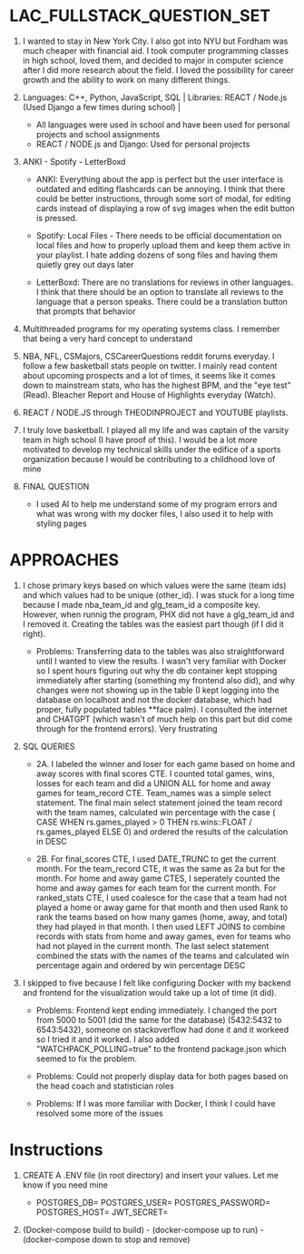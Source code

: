 # LAC_FULLSTACK_QUESTION_SET

1. I wanted to stay in New York City. I also got into NYU but Fordham was much cheaper with financial aid. I took computer programming classes in high school, loved them, and decided to major in computer science after I did more research about the field. I loved the possibility for career growth and the ability to work on many different things.
2. Languages: C++, Python, JavaScript, SQL | Libraries: REACT / Node.js (Used Django a few times during school) | 
    - All languages were used in school and have been used for personal projects and school assignments
    - REACT / NODE.js and Django: Used for personal projects
3. ANKI - Spotify - LetterBoxd
    - ANKI: Everything about the app is perfect but the user interface is outdated and editing flashcards can be annoying. I think that there could be better instructions, through some sort of modal, for editing cards instead of displaying a row of svg images when the edit button is pressed. 

    - Spotify: Local Files - There needs to be official documentation on local files and how to properly upload them and keep them active in your playlist. I hate adding dozens of song files and having them quietly grey out days later

    - LetterBoxd: There are no translations for reviews in other languages. I think that there should be an option to translate all reviews to the language that a person speaks. There could be a translation button that prompts that behavior

4. Multithreaded programs for my operating systems class. I remember that being a very hard concept to understand
5. NBA, NFL, CSMajors, CSCareerQuestions reddit forums everyday. I follow a few basketball stats people on twitter. I mainly read content about upcoming prospects and a lot of times, it seems like it comes down to mainstream stats, who has the highest BPM, and the "eye test"(Read). Bleacher Report and House of Highlights everyday (Watch).  
6. REACT / NODE.JS through THEODINPROJECT and YOUTUBE playlists. 

7. I truly love basketball. I played all my life and was captain of the varsity team in high school (I have proof of this). I would be a lot more motivated to develop my technical skills under the edifice of a sports organization because I would be contributing to a childhood love of mine

8. FINAL QUESTION
    - I used AI to help me understand some of my program errors and what was wrong with my docker files, I also used it to help with styling pages


# APPROACHES 
1. I chose primary keys based on which values were the same (team ids) and which values had to be unique (other_id). I was stuck for a long time because I made nba_team_id and glg_team_id a composite key. However, when runnig the program, PHX did not have a glg_team_id and I removed  it. Creating the tables was the easiest part though (if I did it right). 
    - Problems: Transferring data to the tables was also straightforward until I wanted to view the results. I wasn't very familiar with Docker so I spent hours figuring out why the db container kept stopping immediately after starting (something my frontend also did), and why changes were not showing up in the table (I kept logging into the database on localhost and not the docker database, which had proper, fully populated tables **face palm). I consulted the internet and CHATGPT (which wasn't of much help on this part but did come through for the frontend errors). Very frustrating
2. SQL QUERIES
    - 2A. I labeled the winner and loser for each game based on home and away scores with final scores CTE. I counted total games, wins, losses for each team and did a UNION ALL for home and away games for team_record CTE. Team_names was a simple select statement. The final main select statement joined the team record with the team names, calculated win percentage with the case ( CASE WHEN rs.games_played > 0 THEN rs.wins::FLOAT / rs.games_played ELSE 0) and ordered the results of the calculation in DESC

    - 2B. For final_scores CTE, I used DATE_TRUNC to get the current month. For the team_record CTE, it was the same as 2a but for the month. For home and away game CTES, I seperately counted the home and away games for each team for the current month. For ranked_stats CTE, I used coalesce for the case that a team had not played a home or away game for that month and then used Rank to rank the teams based on how many games (home, away, and total) they had played in that month. I then used LEFT JOINS to combine records with stats from home and away games, even for teams who had not played in the current month. The last select statement combined the stats with the names of the teams and calculated win percentage again and ordered by win percentage DESC

5. I skipped to five because I felt like configuring Docker with my backend and frontend for the visualization would take up a lot of time (it did). 
    - Problems: Frontend kept ending immediately. I changed the port from 5000 to 5001 (did the same for the database) (5432:5432 to 6543:5432), someone on stackoverflow had done it and it workeed so I tried it and it worked. I also added "WATCHPACK_POLLING=true" to the frontend package.json which seemed to fix the problem.

    - Problems: Could not properly display data for both pages based on the head coach and statistician roles

    - Problems: If I was more familiar with Docker, I think I could have resolved some more of the issues


# Instructions

1. CREATE A .ENV file (in root directory) and insert your values. Let me know if you need mine
    - POSTGRES_DB=
      POSTGRES_USER=
      POSTGRES_PASSWORD=
      POSTGRES_HOST=
      JWT_SECRET=

2. (Docker-compose build to build) - (docker-compose up to run) - (docker-compose down to stop and remove)